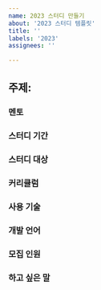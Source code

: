 ```yaml
---
name: 2023 스터디 만들기
about: '2023 스터디 템플릿'
title: ''
labels: '2023'
assignees: ''

---
```


## 주제:

### 멘토

### 스터디 기간

### 스터디 대상

### 커리큘럼

### 사용 기술

### 개발 언어

### 모집 인원

### 하고 싶은 말


